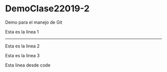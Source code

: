 # DemoClase22019-2
Demo para el manejo de Git

Esta es la linea 1

_________________________________

Esta es la linea 2

Esta es la linea 3

Esta linea desde code
